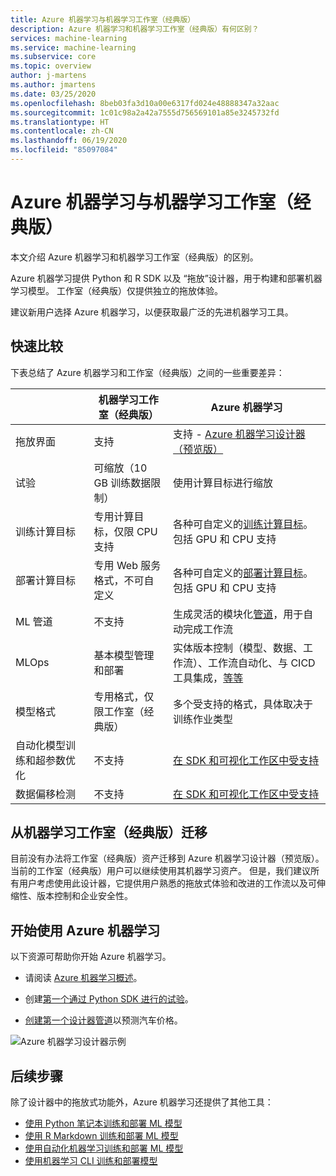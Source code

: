 ```yaml
---
title: Azure 机器学习与机器学习工作室（经典版）
description: Azure 机器学习和机器学习工作室（经典版）有何区别？
services: machine-learning
ms.service: machine-learning
ms.subservice: core
ms.topic: overview
author: j-martens
ms.author: jmartens
ms.date: 03/25/2020
ms.openlocfilehash: 8beb03fa3d10a00e6317fd024e48888347a32aac
ms.sourcegitcommit: 1c01c98a2a42a7555d756569101a85e3245732fd
ms.translationtype: HT
ms.contentlocale: zh-CN
ms.lasthandoff: 06/19/2020
ms.locfileid: "85097084"
---
```

# <a name="azure-machine-learning-vs-machine-learning-studio-classic"></a>Azure 机器学习与机器学习工作室（经典版）

本文介绍 Azure 机器学习和机器学习工作室（经典版）的区别。 

Azure 机器学习提供 Python 和 R SDK 以及  “拖放”设计器，用于构建和部署机器学习模型。 工作室（经典版）仅提供独立的拖放体验。

建议新用户选择 Azure 机器学习，以便获取最广泛的先进机器学习工具。

## <a name="quick-comparison"></a>快速比较

下表总结了 Azure 机器学习和工作室（经典版）之间的一些重要差异：

| | 机器学习工作室（经典版） | Azure 机器学习 |
|---| --- | --- |
| 拖放界面 | 支持 | 支持 - [Azure 机器学习设计器（预览版）](concept-designer.md) | 
| 试验 | 可缩放（10 GB 训练数据限制） | 使用计算目标进行缩放 |
| 训练计算目标 | 专用计算目标，仅限 CPU 支持 | 各种可自定义的[训练计算目标](concept-compute-target.md#train)。 包括 GPU 和 CPU 支持 | 
| 部署计算目标 | 专用 Web 服务格式，不可自定义 | 各种可自定义的[部署计算目标](concept-compute-target.md#deploy)。 包括 GPU 和 CPU 支持 |
| ML 管道 | 不支持 | 生成灵活的模块化[管道](concept-ml-pipelines.md)，用于自动完成工作流 |
| MLOps | 基本模型管理和部署 | 实体版本控制（模型、数据、工作流）、工作流自动化、与 CICD 工具集成，[等等](concept-model-management-and-deployment.md) |
| 模型格式 | 专用格式，仅限工作室（经典版） | 多个受支持的格式，具体取决于训练作业类型 |
| 自动化模型训练和超参数优化 |  不支持 | [在 SDK 和可视化工作区中受支持](concept-automated-ml.md) | 
| 数据偏移检测 | 不支持 | [在 SDK 和可视化工作区中受支持](how-to-monitor-datasets.md) |


## <a name="migrate-from-machine-learning-studio-classic"></a>从机器学习工作室（经典版）迁移

目前没有办法将工作室（经典版）资产迁移到 Azure 机器学习设计器（预览版）。 当前的工作室（经典版）用户可以继续使用其机器学习资产。 但是，我们建议所有用户考虑使用此设计器，它提供用户熟悉的拖放式体验和改进的工作流以及可伸缩性、版本控制和企业安全性。 

## <a name="get-started-with-azure-machine-learning"></a>开始使用 Azure 机器学习

以下资源可帮助你开始 Azure 机器学习。 

- 请阅读 [Azure 机器学习概述](overview-what-is-azure-ml.md)。

- 创建[第一个通过 Python SDK 进行的试验](tutorial-1st-experiment-sdk-setup.md)。

- [创建第一个设计器管道](tutorial-designer-automobile-price-train-score.md)以预测汽车价格。

![Azure 机器学习设计器示例](media/concept-designer/designer-drag-and-drop.gif)

## <a name="next-steps"></a>后续步骤

除了设计器中的拖放式功能外，Azure 机器学习还提供了其他工具：  
  + [使用 Python 笔记本训练和部署 ML 模型](tutorial-1st-experiment-sdk-setup.md)
  + [使用 R Markdown 训练和部署 ML 模型](tutorial-1st-r-experiment.md) 
  + [使用自动化机器学习训练和部署 ML 模型](tutorial-first-experiment-automated-ml.md)  
  + [使用机器学习 CLI 训练和部署模型](tutorial-train-deploy-model-cli.md)

